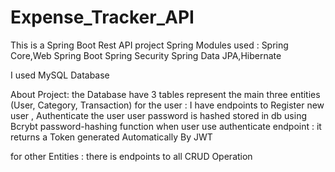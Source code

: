 # Expense_Tracker_API


This is a Spring Boot Rest API project
Spring Modules used :
    Spring Core,Web 
    Spring Boot
    Spring Security
    Spring Data JPA,Hibernate
    
I used MySQL Database    

About Project:
  the Database have 3 tables represent the main three entities (User, Category, Transaction)
  for the user : I have endpoints to Register new user , Authenticate the user 
                 user password is hashed stored in db using Bcrybt password-hashing function
                 when user use authenticate endpoint : it returns a Token generated Automatically By JWT
                 
 for other Entities : there is endpoints to all CRUD Operation                
                 
